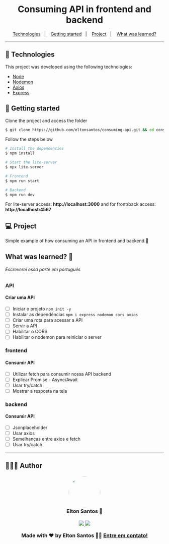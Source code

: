 <h1 align="center">
  <strong>Consuming API in frontend and backend</strong>
</h1>

<p align="center">
  <a href="#-technologies">Technologies</a>&nbsp;&nbsp;&nbsp;|&nbsp;&nbsp;&nbsp;
  <a href="#-getting-started">Getting started</a>&nbsp;&nbsp;&nbsp;|&nbsp;&nbsp;&nbsp;
  <a href="#-project">Project</a>&nbsp;&nbsp;&nbsp;|&nbsp;&nbsp;&nbsp;
  <a href="#-what-was-learned">What was learned?</a>
<br>

---

## 🧪 Technologies

This project was developed using the following technologies:

- [Node](https://nodejs.org/)
- [Nodemon](https://www.npmjs.com/package//nodemon)
- [Axios](https://axios-http.com/)
- [Express](https://expressjs.com/)

## 🚀 Getting started

Clone the project and access the folder

```bash
$ git clone https://github.com/eltonsantos/consuming-api.git && cd consuming-api
```

Follow the steps below

```bash
# Install the dependencies
$ npm install

# Start the lite-server
$ npx lite-server

# Frontend
$ npm run start

# Backend
$ npm run dev

```
For lite-server access: **http://localhost:3000** and for front/back access: **http://localhost:4567**

## 💻 Project

Simple example of how consuming an API in frontend and backend.🥰

## What was learned? 🤔

###### Escreverei essa parte em português

### API
#### Criar uma API
- [ ] Iniciar o projeto `npm init -y`
- [ ] Instalar as dependências `npm i express nodemon cors axios`
- [ ] Criar uma rota para acessar a API
- [ ] Servir a API
- [ ] Habilitar o CORS
- [ ] Habilitar o nodemon para reiniciar o server

### frontend
#### Consumir API
- [ ] Utilizar fetch para consumir nossa API backend
- [ ] Explicar Promise - Async/Await
- [ ] Usar try/catch
- [ ] Mostrar a resposta na tela

### backend
#### Consumir API
- [ ] Jsonplaceholder
- [ ] Usar axios
- [ ] Semelhanças entre axios e fetch
- [ ] Usar try/catch

---

## 👨🏻‍💻 Author

<h3 align="center">
  <img style="border-radius: 50%" src="https://avatars3.githubusercontent.com/u/1292594?s=460&u=0b1bfb0fc81256c59dc33f31ce344231bd5a5286&v=4" width="100px;" alt=""/>
  <br/>
  <strong>Elton Santos</strong> 🚀
  <br/>
  <br/>

 <a href="https://www.linkedin.com/in/eltonmelosantos" alt="LinkedIn" target="blank">
    <img src="https://img.shields.io/badge/-LinkedIn-blue?style=flat-square&logo=Linkedin&logoColor=white" />
  </a>

  <a href="mailto:elton.melo.santos@gmail.com?subject=Olá%20Elton" alt="Email" target="blank">
    <img src="https://img.shields.io/badge/-Gmail-c14438?style=flat-square&logo=Gmail&logoColor=white&link=mailto:elton.melo.santos@gmail.com" />
  </a>

<br/>

Made with ❤️ by Elton Santos 👋🏽 [Entre em contato!](https://www.linkedin.com/in/eltonmelosantos/)

</h3>
